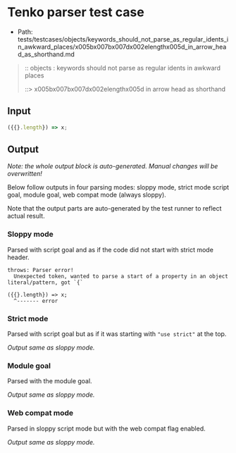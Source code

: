 # Tenko parser test case

- Path: tests/testcases/objects/keywords_should_not_parse_as_regular_idents_in_awkward_places/x005bx007bx007dx002elengthx005d_in_arrow_head_as_shorthand.md

> :: objects : keywords should not parse as regular idents in awkward places
>
> ::> x005bx007bx007dx002elengthx005d in arrow head as shorthand

## Input

`````js
({{}.length}) => x;
`````

## Output

_Note: the whole output block is auto-generated. Manual changes will be overwritten!_

Below follow outputs in four parsing modes: sloppy mode, strict mode script goal, module goal, web compat mode (always sloppy).

Note that the output parts are auto-generated by the test runner to reflect actual result.

### Sloppy mode

Parsed with script goal and as if the code did not start with strict mode header.

`````
throws: Parser error!
  Unexpected token, wanted to parse a start of a property in an object literal/pattern, got `{`

({{}.length}) => x;
  ^------- error
`````

### Strict mode

Parsed with script goal but as if it was starting with `"use strict"` at the top.

_Output same as sloppy mode._

### Module goal

Parsed with the module goal.

_Output same as sloppy mode._

### Web compat mode

Parsed in sloppy script mode but with the web compat flag enabled.

_Output same as sloppy mode._
